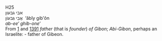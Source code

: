 H25  
אבי גבעון  
אֲבִי גִּבעוֹן ‎ ‘ăbı̂y gib‛ôn  
*ab-ee‘* *ghib-one‘*  
From [1](h0001) and [1391](h1391) *father* (that is *founder*) *of*
*Gibon*; *Abi-Gibon*, perhaps an Israelite: - father of Gibeon.  
